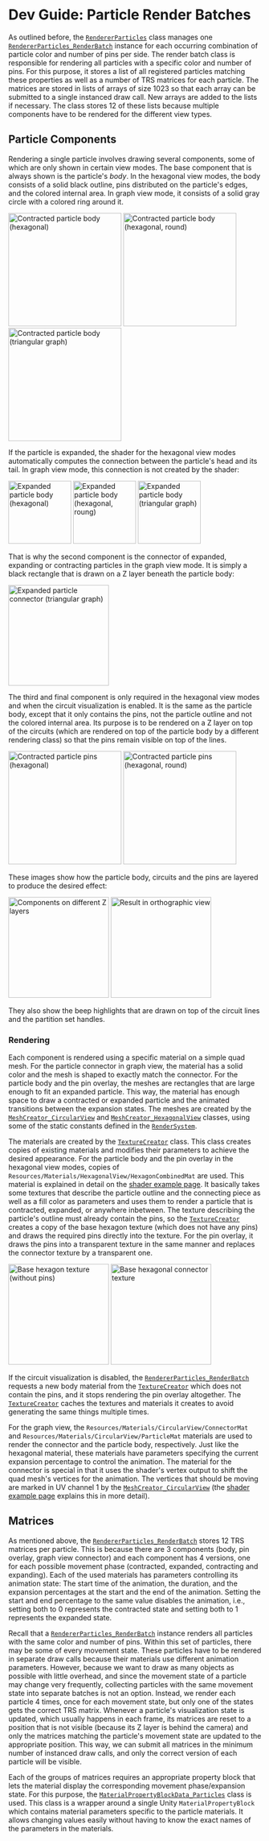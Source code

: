 # Dev Guide: Particle Render Batches

As outlined before, the [`RendererParticles`][1] class manages one [`RendererParticles_RenderBatch`][2] instance for each occurring combination of particle color and number of pins per side.
The render batch class is responsible for rendering all particles with a specific color and number of pins.
For this purpose, it stores a list of all registered particles matching these properties as well as a number of TRS matrices for each particle.
The matrices are stored in lists of arrays of size 1023 so that each array can be submitted to a single instanced draw call.
New arrays are added to the lists if necessary.
The class stores 12 of these lists because multiple components have to be rendered for the different view types.


## Particle Components

Rendering a single particle involves drawing several components, some of which are only shown in certain view modes.
The base component that is always shown is the particle's *body*.
In the hexagonal view modes, the body consists of a solid black outline, pins distributed on the particle's edges, and the colored internal area.
In graph view mode, it consists of a solid gray circle with a colored ring around it.

<img src="~/images/render_particle_body_hex.png" alt="Contracted particle body (hexagonal)" title="Contracted particle body (hexagonal)" height="225"/> <img src="~/images/render_particle_body_round.png" alt="Contracted particle body (hexagonal, round)" title="Contracted particle body (hexagonal, round)" height="225"/> <img src="~/images/render_particle_body_graph.png" alt="Contracted particle body (triangular graph)" title="Contracted particle body (triangular graph)" height="225"/>

If the particle is expanded, the shader for the hexagonal view modes automatically computes the connection between the particle's head and its tail.
In graph view mode, this connection is not created by the shader:

<img src="~/images/render_particle_body_exp_hex.png" alt="Expanded particle body (hexagonal)" title="Expanded particle body (hexagonal)" height="125"/> <img src="~/images/render_particle_body_exp_round.png" alt="Expanded particle body (hexagonal, roung)" title="Expanded particle body (hexagonal, round)" height="125"/> <img src="~/images/render_particle_body_exp_graph.png" alt="Expanded particle body (triangular graph)" title="Expanded particle body (triangular graph)" height="125"/>

That is why the second component is the connector of expanded, expanding or contracting particles in the graph view mode.
It is simply a black rectangle that is drawn on a Z layer beneath the particle body:

<img src="~/images/render_particle_exp_connector.png" alt="Expanded particle connector (triangular graph)" title="Expanded particle connector (triangular graph)" width="200"/>

The third and final component is only required in the hexagonal view modes and when the circuit visualization is enabled.
It is the same as the particle body, except that it only contains the pins, not the particle outline and not the colored internal area.
Its purpose is to be rendered on a Z layer on top of the circuits (which are rendered on top of the particle body by a different rendering class) so that the pins remain visible on top of the lines.

<img src="~/images/render_particle_pins_hex.png" alt="Contracted particle pins (hexagonal)" title="Contracted particle pins (hexagonal)" height="225"/> <img src="~/images/render_particle_pins_round.png" alt="Contracted particle pins (hexagonal, round)" title="Contracted particle pins (hexagonal, round)" height="225"/>

These images show how the particle body, circuits and the pins are layered to produce the desired effect:

<img src="~/images/render_z_layers_particle.png" alt="Components on different Z layers" title="Components on different Z layers" height="200"/> <img src="~/images/render_z_layers_particle_flat.png" alt="Result in orthographic view" title="Result in orthographic view" height="200"/>

They also show the beep highlights that are drawn on top of the circuit lines and the partition set handles.

### Rendering

Each component is rendered using a specific material on a simple quad mesh.
For the particle connector in graph view, the material has a solid color and the mesh is shaped to exactly match the connector.
For the particle body and the pin overlay, the meshes are rectangles that are large enough to fit an expanded particle.
This way, the material has enough space to draw a contracted or expanded particle and the animated transitions between the expansion states.
The meshes are created by the [`MeshCreator_CircularView`][3] and [`MeshCreator_HexagonalView`][4] classes, using some of the static constants defined in the [`RenderSystem`][5].

The materials are created by the [`TextureCreator`][6] class.
This class creates copies of existing materials and modifies their parameters to achieve the desired appearance.
For the particle body and the pin overlay in the hexagonal view modes, copies of `Resources/Materials/HexagonalView/HexagonCombinedMat` are used.
This material is explained in detail on the [shader example page](shader_example.md).
It basically takes some textures that describe the particle outline and the connecting piece as well as a fill color as parameters and uses them to render a particle that is contracted, expanded, or anywhere inbetween.
The texture describing the particle's outline must already contain the pins, so the [`TextureCreator`][6] creates a copy of the base hexagon texture (which does not have any pins) and draws the required pins directly into the texture.
For the pin overlay, it draws the pins into a transparent texture in the same manner and replaces the connector texture by a transparent one.

<img src="~/images/Hexagon1_1024.png" alt="Base hexagon texture (without pins)" title="Base hexagon texture (without pins)" height="200"/> <img src="~/images/Rectangle1_1024.png" alt="Base hexagonal connector texture" title="Base hexagonal connector texture" height="200"/>

If the circuit visualization is disabled, the [`RendererParticles_RenderBatch`][2] requests a new body material from the [`TextureCreator`][6] which does not contain the pins, and it stops rendering the pin overlay altogether.
The [`TextureCreator`][6] caches the textures and materials it creates to avoid generating the same things multiple times.

For the graph view, the `Resources/Materials/CircularView/ConnectorMat` and `Resources/Materials/CircularView/ParticleMat` materials are used to render the connector and the particle body, respectively.
Just like the hexagonal material, these materials have parameters specifying the current expansion percentage to control the animation.
The material for the connector is special in that it uses the shader's vertex output to shift the quad mesh's vertices for the animation.
The vertices that should be moving are marked in UV channel 1 by the [`MeshCreator_CircularView`][3] (the [shader example page](shader_example.md) explains this in more detail).



## Matrices

As mentioned above, the [`RendererParticles_RenderBatch`][2] stores 12 TRS matrices per particle.
This is because there are 3 components (body, pin overlay, graph view connector) and each component has 4 versions, one for each possible movement phase (contracted, expanded, contracting and expanding).
Each of the used materials has parameters controlling its animation state: The start time of the animation, the duration, and the expansion percentages at the start and the end of the animation.
Setting the start and end percentage to the same value disables the animation, i.e., setting both to 0 represents the contracted state and setting both to 1 represents the expanded state.

Recall that a [`RendererParticles_RenderBatch`][2] instance renders all particles with the same color and number of pins.
Within this set of particles, there may be some of every movement state.
These particles have to be rendered in separate draw calls because their materials use different animation parameters.
However, because we want to draw as many objects as possible with little overhead, and since the movement state of a particle may change very frequently, collecting particles with the same movement state into separate batches is not an option.
Instead, we render each particle 4 times, once for each movement state, but only one of the states gets the correct TRS matrix.
Whenever a particle's visualization state is updated, which usually happens in each frame, its matrices are reset to a position that is not visible (because its Z layer is behind the camera) and only the matrices matching the particle's movement state are updated to the appropriate position.
This way, we can submit all matrices in the minimum number of instanced draw calls, and only the correct version of each particle will be visible.

Each of the groups of matrices requires an appropriate property block that lets the material display the corresponding movement phase/expansion state.
For this purpose, the [`MaterialPropertyBlockData_Particles`][7] class is used.
This class is a wrapper around a single Unity `MaterialPropertyBlock` which contains material parameters specific to the particle materials.
It allows changing values easily without having to know the exact names of the parameters in the materials.



[1]: xref:AS2.Visuals.RendererParticles
[2]: xref:AS2.Visuals.RendererParticles_RenderBatch
[3]: xref:AS2.Visuals.MeshCreator_CircularView
[4]: xref:AS2.Visuals.MeshCreator_HexagonalView
[5]: xref:AS2.Visuals.RenderSystem
[6]: xref:AS2.Visuals.TextureCreator
[7]: xref:AS2.Visuals.MaterialPropertyBlockData_Particles
